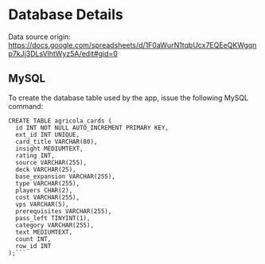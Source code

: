 # Database Details

Data source origin:  https://docs.google.com/spreadsheets/d/1F0aWurN1tqbUcx7EQEeQKWgqnp7kJj3DLsVlhtWyz5A/edit#gid=0

## MySQL

To create the database table used by the app, issue the following MySQL command:

```
CREATE TABLE agricola_cards (
  id INT NOT NULL AUTO_INCREMENT PRIMARY KEY,
  ext_id INT UNIQUE,
  card_title VARCHAR(80),
  insight MEDIUMTEXT,
  rating INT,
  source VARCHAR(255),
  deck VARCHAR(25),
  base_expansion VARCHAR(255),
  type VARCHAR(255),
  players CHAR(2),
  cost VARCHAR(255),
  vps VARCHAR(5),
  prerequisites VARCHAR(255),
  pass_left TINYINT(1),
  category VARCHAR(255),
  text MEDIUMTEXT,
  count INT,
  row_id INT
);```
